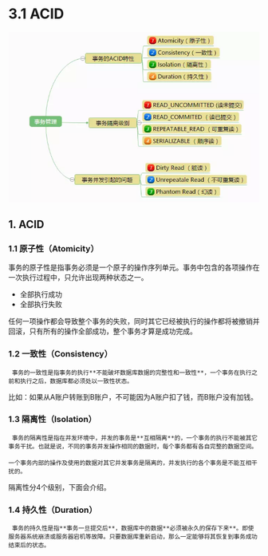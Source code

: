 # 3.1 ACID

![&#x6982;&#x89C8;](../../.gitbook/assets/image%20%28438%29.png)

## 1.  ACID

### **1.1 原子性（Atomicity）**

事务的原子性是指事务必须是一个原子的操作序列单元。事务中包含的各项操作在一次执行过程中，只允许出现两种状态之一。

* 全部执行成功
* 全部执行失败

任何一项操作都会导致整个事务的失败，同时其它已经被执行的操作都将被撤销并回滚，只有所有的操作全部成功，整个事务才算是成功完成。

### **1.2 一致性（Consistency）**

     事务的一致性是指事务的执行**不能破坏数据库数据的完整性和一致性**，一个事务在执行之前和执行之后，数据库都必须处以一致性状态。

比如：如果从A账户转账到B账户，不可能因为A账户扣了钱，而B账户没有加钱。

### **1.3 隔离性（Isolation）**

     事务的隔离性是指在并发环境中，并发的事务是**互相隔离**的，一个事务的执行不能被其它事务干扰。也就是说，不同的事务并发操作相同的数据时，每个事务都有各自完整的数据空间。

    一个事务内部的操作及使用的数据对其它并发事务是隔离的，并发执行的各个事务是不能互相干扰的。

隔离性分4个级别，下面会介绍。

### **1.4 持久性（Duration）**

     事务的持久性是指**事务一旦提交后**，数据库中的数据**必须被永久的保存下来**。即使服务器系统崩溃或服务器宕机等故障。只要数据库重新启动，那么一定能够将其恢复到事务成功结束后的状态。

## 

